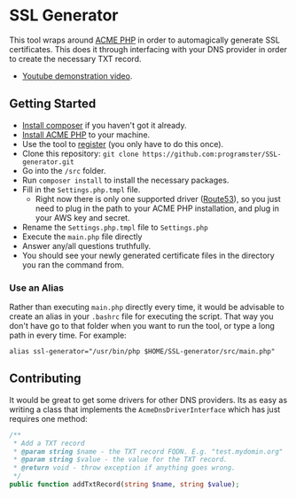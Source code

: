 SSL Generator
=============

This tool wraps around [ACME PHP](https://acmephp.github.io/) in order to automagically generate SSL certificates.
This does it through interfacing with your DNS provider in order to create the necessary TXT record.

* [Youtube demonstration video](https://youtu.be/N2sDOMFGyLk).

## Getting Started

* [Install composer](https://blog.programster.org/ubuntu-install-composer) if you haven't got it already.
* [Install ACME PHP](https://blog.programster.org/acme-php-installation) to your machine.
* Use the tool to [register](https://blog.programster.org/acme-php-registration) (you only have to do this once).
* Clone this repository: `git clone https://github.com:programster/SSL-generator.git`
* Go into the `/src` folder.
* Run `composer install` to install the necessary packages.
* Fill in the `Settings.php.tmpl` file.
    * Right now there is only one supported driver ([Route53](https://aws.amazon.com/route53/)), so you just need to plug in the path to your ACME PHP installation, and plug in your AWS key and secret.
* Rename the `Settings.php.tmpl` file to `Settings.php`
* Execute the `main.php` file directly
* Answer any/all questions truthfully.
* You should see your newly generated certificate files in the directory you ran the command from.

### Use an Alias
Rather than executing `main.php` directly every time, it would be advisable to create an alias in your `.bashrc` file for executing the script.
That way you don't have go to that folder when you want to run the tool, or type a long path in every time.
For example:
```
alias ssl-generator="/usr/bin/php $HOME/SSL-generator/src/main.php"
```


## Contributing
It would be great to get some drivers for other DNS providers. Its as easy as writing a class that implements the `AcmeDnsDriverInterface` which has just requires one method:

```php
/**
 * Add a TXT record
 * @param string $name - the TXT record FQDN. E.g. "test.mydomin.org"
 * @param string $value - the value for the TXT record.
 * @return void - throw exception if anything goes wrong.
 */
public function addTxtRecord(string $name, string $value);
```
